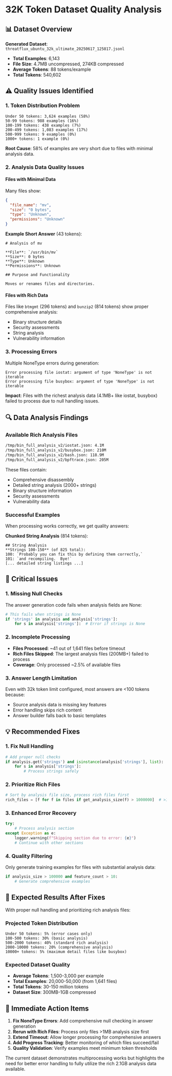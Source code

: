 # 32K Token Dataset Quality Analysis

## 📊 Dataset Overview

**Generated Dataset**: `threatflux_ubuntu_32k_ultimate_20250617_125817.jsonl`
- **Total Examples**: 6,143
- **File Size**: 4.7MB uncompressed, 274KB compressed
- **Average Tokens**: 88 tokens/example
- **Total Tokens**: 540,602

## ⚠️ Quality Issues Identified

### 1. **Token Distribution Problem**
```
Under 50 tokens: 3,624 examples (58%)
50-99 tokens: 988 examples (16%)
100-199 tokens: 438 examples (7%)
200-499 tokens: 1,083 examples (17%)
500-999 tokens: 9 examples (0%)
1000+ tokens: 1 example (0%)
```

**Root Cause**: 58% of examples are very short due to files with minimal analysis data.

### 2. **Analysis Data Quality Issues**

#### Files with Minimal Data
Many files show:
```json
{
  "file_name": "mv",
  "size": "0 bytes",
  "type": "Unknown",
  "permissions": "Unknown"
}
```

**Example Short Answer** (43 tokens):
```
# Analysis of mv

**File**: `/usr/bin/mv`
**Size**: 0 bytes
**Type**: Unknown
**Permissions**: Unknown

## Purpose and Functionality

Moves or renames files and directories.
```

#### Files with Rich Data
Files like `btmgmt` (296 tokens) and `bunzip2` (814 tokens) show proper comprehensive analysis:
- Binary structure details
- Security assessments
- String analysis
- Vulnerability information

### 3. **Processing Errors**

Multiple NoneType errors during generation:
```
Error processing file iostat: argument of type 'NoneType' is not iterable
Error processing file busybox: argument of type 'NoneType' is not iterable
```

**Impact**: Files with the richest analysis data (4.1MB+ like iostat, busybox) failed to process due to null handling issues.

## 🔍 Data Analysis Findings

### Available Rich Analysis Files
```bash
/tmp/bin_full_analysis_v2/iostat.json: 4.1M
/tmp/bin_full_analysis_v2/busybox.json: 210M
/tmp/bin_full_analysis_v2/bash.json: 118.9M
/tmp/bin_full_analysis_v2/bpftrace.json: 205M
```

These files contain:
- Comprehensive disassembly
- Detailed string analysis (2000+ strings)
- Binary structure information
- Security assessments
- Vulnerability data

### Successful Examples
When processing works correctly, we get quality answers:

**Chunked String Analysis** (814 tokens):
```
## String Analysis
**Strings 100-150** (of 825 total):
100: `Probably you can fix this by defining them correctly,`
101: `and recompiling.  Bye!`
[... detailed string listings ...]
```

## 🚨 Critical Issues

### 1. **Missing Null Checks**
The answer generation code fails when analysis fields are None:
```python
# This fails when strings is None
if 'strings' in analysis and analysis['strings']:
    for s in analysis['strings']:  # Error if strings is None
```

### 2. **Incomplete Processing**
- **Files Processed**: ~41 out of 1,641 files before timeout
- **Rich Files Skipped**: The largest analysis files (200MB+) failed to process
- **Coverage**: Only processed ~2.5% of available files

### 3. **Answer Length Limitation**
Even with 32k token limit configured, most answers are <100 tokens because:
- Source analysis data is missing key features
- Error handling skips rich content
- Answer builder falls back to basic templates

## 💡 Recommended Fixes

### 1. **Fix Null Handling**
```python
# Add proper null checks
if analysis.get('strings') and isinstance(analysis['strings'], list):
    for s in analysis['strings']:
        # Process strings safely
```

### 2. **Prioritize Rich Files**
```python
# Sort by analysis file size, process rich files first
rich_files = [f for f in files if get_analysis_size(f) > 1000000]  # >1MB
```

### 3. **Enhanced Error Recovery**
```python
try:
    # Process analysis section
except Exception as e:
    logger.warning(f"Skipping section due to error: {e}")
    # Continue with other sections
```

### 4. **Quality Filtering**
Only generate training examples for files with substantial analysis data:
```python
if analysis_size > 100000 and feature_count > 10:
    # Generate comprehensive examples
```

## 🎯 Expected Results After Fixes

With proper null handling and prioritizing rich analysis files:

### Projected Token Distribution
```
Under 50 tokens: 5% (error cases only)
100-500 tokens: 30% (basic analysis)
500-2000 tokens: 40% (standard rich analysis)
2000-10000 tokens: 20% (comprehensive analysis)
10000+ tokens: 5% (maximum detail files like busybox)
```

### Expected Dataset Quality
- **Average Tokens**: 1,500-3,000 per example
- **Total Examples**: 20,000-50,000 (from 1,641 files)
- **Total Tokens**: 30-150 million tokens
- **Dataset Size**: 300MB-1GB compressed

## 🔧 Immediate Action Items

1. **Fix NoneType Errors**: Add comprehensive null checking in answer generation
2. **Rerun with Rich Files**: Process only files >1MB analysis size first
3. **Extend Timeout**: Allow longer processing for comprehensive answers
4. **Add Progress Tracking**: Better monitoring of which files succeed/fail
5. **Quality Validation**: Verify examples meet minimum token thresholds

The current dataset demonstrates multiprocessing works but highlights the need for better error handling to fully utilize the rich 2.1GB analysis data available.